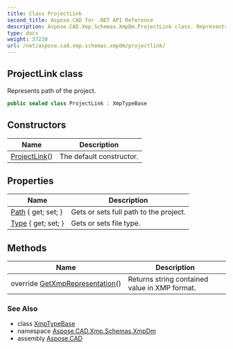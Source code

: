 ```yaml
---
title: Class ProjectLink
second_title: Aspose.CAD for .NET API Reference
description: Aspose.CAD.Xmp.Schemas.XmpDm.ProjectLink class. Represents path of the project
type: docs
weight: 37230
url: /net/aspose.cad.xmp.schemas.xmpdm/projectlink/
---
```

## ProjectLink class

Represents path of the project.

```csharp
public sealed class ProjectLink : XmpTypeBase
```

## Constructors

| Name | Description |
| --- | --- |
| [ProjectLink](projectlink/)() | The default constructor. |

## Properties

| Name | Description |
| --- | --- |
| [Path](../../aspose.cad.xmp.schemas.xmpdm/projectlink/path/) { get; set; } | Gets or sets full path to the project. |
| [Type](../../aspose.cad.xmp.schemas.xmpdm/projectlink/type/) { get; set; } | Gets or sets file type. |

## Methods

| Name | Description |
| --- | --- |
| override [GetXmpRepresentation](../../aspose.cad.xmp.schemas.xmpdm/projectlink/getxmprepresentation/)() | Returns string contained value in XMP format. |

### See Also

* class [XmpTypeBase](../../aspose.cad.xmp.types/xmptypebase/)
* namespace [Aspose.CAD.Xmp.Schemas.XmpDm](../../aspose.cad.xmp.schemas.xmpdm/)
* assembly [Aspose.CAD](../../)


